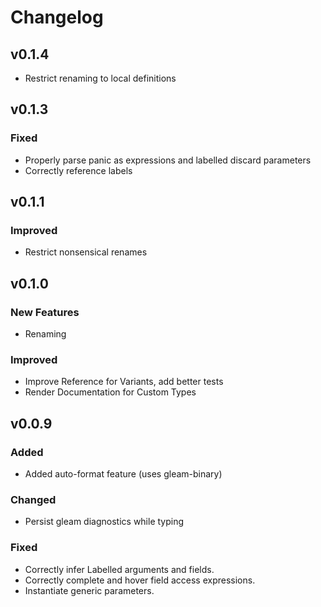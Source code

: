 # Changelog

## v0.1.4

- Restrict renaming to local definitions

## v0.1.3

### Fixed

- Properly parse panic as expressions and labelled discard parameters
- Correctly reference labels

## v0.1.1

### Improved

- Restrict nonsensical renames

## v0.1.0

### New Features

- Renaming

### Improved

- Improve Reference for Variants, add better tests
- Render Documentation for Custom Types

## v0.0.9

### Added

- Added auto-format feature (uses gleam-binary)

### Changed

- Persist gleam diagnostics while typing

### Fixed

- Correctly infer Labelled arguments and fields.
- Correctly complete and hover field access expressions.
- Instantiate generic parameters.